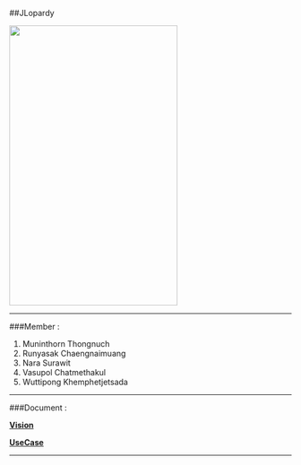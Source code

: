 ##JLopardy

<img src="https://fbcdn-sphotos-e-a.akamaihd.net/hphotos-ak-xap1/v/t1.0-9/10888487_10203074089879973_6831235412248917726_n.jpg?oh=be73de061fe0920f7b463bc3c5606da7&oe=55390DFD&__gda__=1432877224_18a849d072ec9a1fe3b28dafd3e7459d" height=500 width=300 margin-left=40%></img>

---

###Member :

1. Muninthorn Thongnuch
2. Runyasak Chaengnaimuang
3. Nara Surawit
4. Vasupol Chatmethakul
5. Wuttipong Khemphetjetsada

---

###Document :

[__Vision__](https://docs.google.com/document/d/1aSwkwke62lHJxW_9maOYtKKguESJkFAJICF1Mj7IJt4/edit)

[__UseCase__](https://docs.google.com/document/d/1c_HRyCrCDun49kTKZH_ZWilp8NmeRYyfKT0s4P6mpSw/edit?usp=sharing)

---
